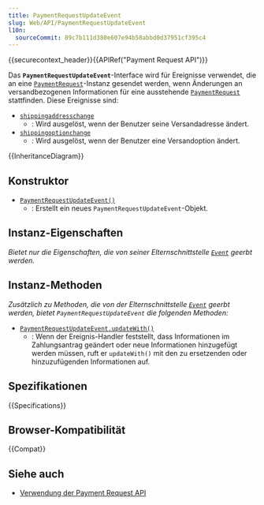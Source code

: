 ```yaml
---
title: PaymentRequestUpdateEvent
slug: Web/API/PaymentRequestUpdateEvent
l10n:
  sourceCommit: 89c7b111d380e607e94b58abbd0d37951cf395c4
---
```


{{securecontext_header}}{{APIRef("Payment Request API")}}

Das **`PaymentRequestUpdateEvent`**-Interface wird für Ereignisse verwendet, die an eine [`PaymentRequest`](/de/docs/Web/API/PaymentRequest)-Instanz gesendet werden, wenn Änderungen an versandbezogenen Informationen für eine ausstehende [`PaymentRequest`](/de/docs/Web/API/PaymentRequest) stattfinden. Diese Ereignisse sind:

- [`shippingaddresschange`](/de/docs/Web/API/PaymentRequest/shippingaddresschange_event)
  - : Wird ausgelöst, wenn der Benutzer seine Versandadresse ändert.
- [`shippingoptionchange`](/de/docs/Web/API/PaymentRequest/shippingoptionchange_event)
  - : Wird ausgelöst, wenn der Benutzer eine Versandoption ändert.

{{InheritanceDiagram}}

## Konstruktor

- [`PaymentRequestUpdateEvent()`](/de/docs/Web/API/PaymentRequestUpdateEvent/PaymentRequestUpdateEvent)
  - : Erstellt ein neues `PaymentRequestUpdateEvent`-Objekt.

## Instanz-Eigenschaften

_Bietet nur die Eigenschaften, die von seiner Elternschnittstelle [`Event`](/de/docs/Web/API/Event) geerbt werden._

## Instanz-Methoden

_Zusätzlich zu Methoden, die von der Elternschnittstelle [`Event`](/de/docs/Web/API/Event) geerbt werden, bietet `PaymentRequestUpdateEvent` die folgenden Methoden:_

- [`PaymentRequestUpdateEvent.updateWith()`](/de/docs/Web/API/PaymentRequestUpdateEvent/updateWith)
  - : Wenn der Ereignis-Handler feststellt, dass Informationen im Zahlungsantrag geändert oder neue Informationen hinzugefügt werden müssen, ruft er `updateWith()` mit den zu ersetzenden oder hinzuzufügenden Informationen auf.

## Spezifikationen

{{Specifications}}

## Browser-Kompatibilität

{{Compat}}

## Siehe auch

- [Verwendung der Payment Request API](/de/docs/Web/API/Payment_Request_API/Using_the_Payment_Request_API)
